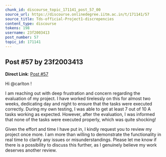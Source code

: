 ```yaml
---
chunk_id: discourse_topic_171141_post_57_00
source_url: https://discourse.onlinedegree.iitm.ac.in/t/171141/57
source_title: Tds-official-Project1-discrepencies
content_type: discourse
tokens: 198
username: 23f2003413
post_number: 57
topic_id: 171141
---
```


## Post #57 by 23f2003413

**Direct Link**: [Post #57](https://discourse.onlinedegree.iitm.ac.in/t/171141/57)

Hi @carlton !

I am reaching out with deep frustration and concern regarding the evaluation of my project. I have worked tirelessly on this for almost two weeks, dedicating day and night to ensure that the tasks were executed correctly. During my own testing, I was able to get at least 7 out of 10 A tasks working as expected. However, after the evaluation, I was informed that none of the tasks were executed properly, which was quite shocking!

Given the effort and time I have put in, I kindly request you to review my project once more. I am more than willing to demonstrate the functionality in real time to clarify any issues or misunderstandings. Please let me know if there is a possibility to discuss this further, as I genuinely believe my work deserves another review.
